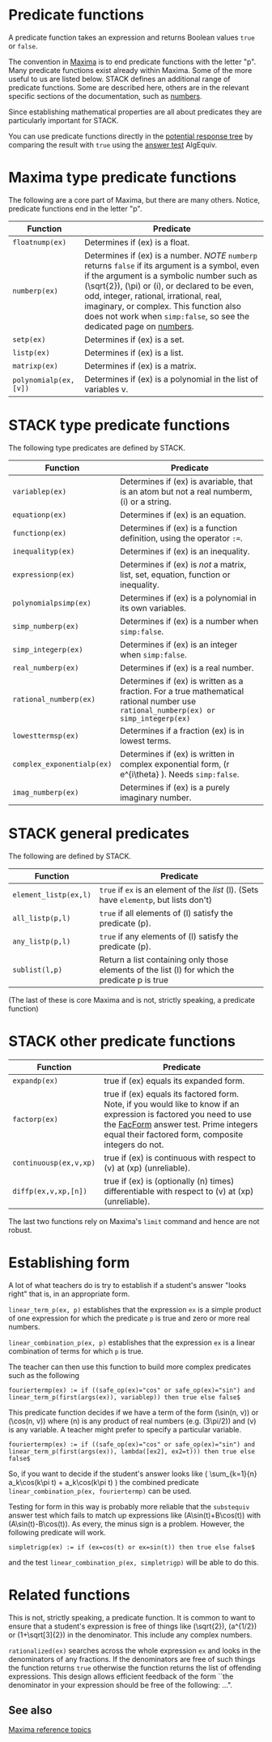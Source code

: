 # Predicate functions

A predicate function takes an expression and returns Boolean values `true` or `false`.

The convention in [Maxima](Maxima.md) is to end predicate
functions with the letter "p". Many predicate functions exist
already within Maxima.  Some of the more useful to us are
listed below.   STACK defines an additional range of predicate
functions.  Some are described here, others are in the relevant specific sections of the documentation, such as [numbers](Numbers.md).

Since establishing mathematical properties are all about predicates they are particularly important for STACK.

You can use predicate functions directly in the [potential response tree](../Authoring/Potential_response_trees.md) by comparing the result with `true` using the
[answer test](../Authoring/AnswerTests/index.md) AlgEquiv.

# Maxima type predicate functions #

The following are a core part of Maxima, but there are many others.  Notice, predicate functions end in the letter "p".

| Function                | Predicate
| ----------------------- | ----------------------------------------------------------------------------------------------------------------------------------------------------------------------------------------------------------------------------------------------------------------------------------------------------------------------------------------------------------
| `floatnump(ex)`         | Determines if \(ex\) is a float.
| `numberp(ex)`           | Determines if \(ex\) is a number.  _NOTE_ `numberp` returns `false` if its argument is a symbol, even if the argument is a symbolic number such as \(\sqrt{2}\), \(\pi\) or \(i\), or declared to be even, odd, integer, rational, irrational, real, imaginary, or complex.   This function also does not work when `simp:false`, so see the dedicated page on [numbers](Numbers.md).
| `setp(ex)`              | Determines if \(ex\) is a set.
| `listp(ex)`             | Determines if \(ex\) is a list.
| `matrixp(ex)`           | Determines if \(ex\) is a matrix.
| `polynomialp(ex,[v])`   | Determines if \(ex\) is a polynomial in the list of variables v.

# STACK type predicate functions

The following type predicates are defined by STACK.

| Function                   | Predicate
| -------------------------- | ----------------------------------------------------------------------------------------------------------------------------------------------------------------------------------------------------------------------------------------------------------------------------------------------------------------------------------------------------------
| `variablep(ex)`            | Determines if \(ex\) is avariable, that is an atom but not a real numberm, \(i\) or a string.
| `equationp(ex)`            | Determines if \(ex\) is an equation.
| `functionp(ex)`            | Determines if \(ex\) is a function definition, using the operator `:=`.
| `inequalityp(ex)`          | Determines if \(ex\) is an inequality.
| `expressionp(ex)`          | Determines if \(ex\) is _not_ a matrix, list, set, equation, function or inequality.
| `polynomialpsimp(ex)`      | Determines if \(ex\) is a polynomial in its own variables.
| `simp_numberp(ex)`         | Determines if \(ex\) is a number when `simp:false`.
| `simp_integerp(ex)`        | Determines if \(ex\) is an integer when `simp:false`.
| `real_numberp(ex)`         | Determines if \(ex\) is a real number.
| `rational_numberp(ex)`     | Determines if \(ex\) is written as a fraction.  For a true mathematical rational number use `rational_numberp(ex) or simp_integerp(ex)`
| `lowesttermsp(ex)`         | Determines if a fraction \(ex\) is in lowest terms.  
| `complex_exponentialp(ex)` | Determines if \(ex\) is written in complex exponential form, \(r e^{i\theta} \).  Needs `simp:false`.
| `imag_numberp(ex)`         | Determines if \(ex\) is a purely imaginary number.

# STACK general predicates #

The following are defined by STACK.

| Function              | Predicate
| --------------------- | ------------------------------------------------------------------------------------------------
| `element_listp(ex,l)` | `true` if `ex` is an element of the _list_ \(l\).  (Sets have `elementp`, but lists don't)
| `all_listp(p,l)`      | `true` if all elements of \(l\) satisfy the predicate \(p\).
| `any_listp(p,l)`      | `true` if any elements of \(l\) satisfy the predicate \(p\).
| `sublist(l,p)`        | Return a list containing only those elements of the list \(l\) for which the predicate p is true

(The last of these is core Maxima and is not, strictly speaking, a predicate function)

# STACK other predicate functions #

| Function                  | Predicate
| ------------------------- | ----------------------------------------------------------------------------------------------------------------------------------------------------------------------------------------------------
| `expandp(ex)`             | true if \(ex\) equals its expanded form.
| `factorp(ex) `            | true if \(ex\) equals its factored form.  Note, if you would like to know if an expression is factored you need to use the [FacForm](../Authoring/AnswerTests/index.md#Form) answer test.  Prime integers equal their factored form, composite integers do not.
| `continuousp(ex,v,xp) `   | true if \(ex\) is continuous with respect to \(v\) at \(xp\) (unreliable).
| `diffp(ex,v,xp,[n]) `     | true if \(ex\) is (optionally \(n\) times) differentiable with respect to \(v\) at \(xp\) (unreliable).

The last two functions rely on Maxima's `limit` command and hence are not robust.

# Establishing form #

A lot of what teachers do is try to establish if a student's answer "looks right" that is, in an appropriate form.

`linear_term_p(ex, p)` establishes that the expression `ex` is a simple product of one expression for which the predicate `p` is true and zero or more real numbers.

`linear_combination_p(ex, p)` establishes that the expression `ex` is a linear combination of terms for which `p` is true.

The teacher can then use this function to build more complex predicates such as the following

    fouriertermp(ex) := if ((safe_op(ex)="cos" or safe_op(ex)="sin") and linear_term_p(first(args(ex)), variablep)) then true else false$

This predicate function decides if we have a term of the form \(\sin(n\, v)\) or \(\cos(n\, v)\) where \(n\) is any product of real numbers (e.g. \(3\pi/2\)) and \(v\) is any variable.  A teacher might prefer to specify a particular variable.

    fouriertermp(ex) := if ((safe_op(ex)="cos" or safe_op(ex)="sin") and linear_term_p(first(args(ex)), lambda([ex2], ex2=t))) then true else false$

So, if you want to decide if the student's answer looks like \( \sum_{k=1}{n} a_k\cos(k\pi t) + a_k\cos(k\pi t) \) the combined predicate `linear_combination_p(ex, fouriertermp)` can be used.

Testing for form in this way is probably more reliable that the `substequiv` answer test which fails to match up expressions like \(A\sin(t)+B\cos(t)\) with \(A\sin(t)-B\cos(t)\).  As every, the minus sign is a problem.  However, the following predicate will work.

    simpletrigp(ex) := if (ex=cos(t) or ex=sin(t)) then true else false$

and the test `linear_combination_p(ex, simpletrigp)` will be able to do this.


# Related functions #

This is not, strictly speaking, a predicate function.  It is common to want to ensure that a student's expression is free of things like \(\sqrt{2}\), \(a^{1/2}\) or \(1+\sqrt[3]{2}\) in the denominator.  This include any complex numbers.

`rationalized(ex)` searches across the whole expression `ex` and looks in the denominators of any fractions.  If the denominators are free of such things the function returns `true` otherwise the function returns the list of offending expressions.  This design allows efficient feedback of the form ``the denominator in your expression should be free of the following: ...".

## See also

[Maxima reference topics](index.md#reference.md)
